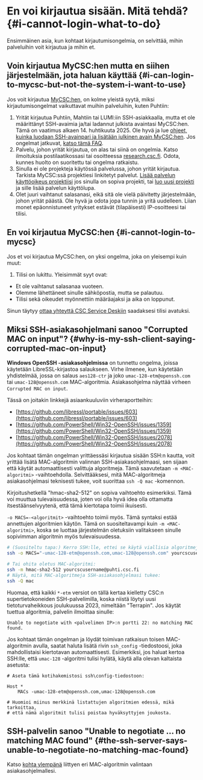 # En voi kirjautua sisään. Mitä tehdä? {#i-cannot-login-what-to-do}

Ensimmäinen asia, kun kohtaat kirjautumisongelmia, on selvittää, mihin palveluihin voit kirjautua ja mihin et.

## Voin kirjautua MyCSC:hen mutta en siihen järjestelmään, jota haluan käyttää {#i-can-login-to-mycsc-but-not-the-system-i-want-to-use}

Jos voit kirjautua [MyCSC:hen](https://my.csc.fi), on kolme yleistä syytä, miksi kirjautumisongelmat vaikuttavat muihin palveluihin, kuten Puhtiin:

1. Yrität kirjautua Puhtiin, Mahtiin tai LUMI:iin SSH-asiakkaalla, mutta et ole määrittänyt SSH-avaimia ja/tai ladannut julkista avaintasi MyCSC:hen. Tämä on vaatimus alkaen 14. huhtikuuta 2025. Ole hyvä ja lue [ohjeet, kuinka luodaan SSH-avainpari ja lisätään julkinen avain MyCSC:hen](../../computing/connecting/ssh-keys.md). Jos ongelmat jatkuvat, [katso tämä FAQ](ssh-keys-not-working.md).
2. Palvelu, johon yrität kirjautua, on alas tai siinä on ongelmia. Katso ilmoituksia postilaatikossasi tai osoitteessa [research.csc.fi](https://research.csc.fi). Odota, kunnes huolto on suoritettu tai ongelma ratkaistu.
3. Sinulla ei ole projekteja käytössä palvelussa, johon yrität kirjautua. Tarkista MyCSC:ssä projektiesi linkitetyt palvelut. [Lisää palvelun käyttöoikeus projektiisi](../../accounts/how-to-add-service-access-for-project.md) jos sinulla on sopiva projekti, tai [luo uusi projekti](../../accounts/how-to-create-new-project.md) ja sille lisää palvelun käyttölupa.
4. Olet juuri vaihtanut salasanasi, eikä sitä ole vielä päivitetty järjestelmään, johon yrität päästä. Ole hyvä ja odota jopa tunnin ja yritä uudelleen. Liian monet epäonnistuneet yritykset estävät (tilapäisesti) IP-osoitteesi tai tilisi.

## En voi kirjautua MyCSC:hen {#i-cannot-login-to-mycsc}

Jos et voi kirjautua MyCSC:hen, on yksi ongelma, joka on yleisempi kuin muut:

1. Tilisi on lukittu. Yleisimmät syyt ovat:

* Et ole vaihtanut salasanaa vuoteen.
* Olemme lähettäneet sinulle sähköpostia, mutta se palautuu.
* Tilisi sekä oikeudet myönnettiin määräajaksi ja aika on loppunut.

Sinun täytyy [ottaa yhteyttä CSC Service Deskiin](../contact.md) saadaksesi tilisi avatuksi.

## Miksi SSH-asiakasohjelmani sanoo "Corrupted MAC on input"? {#why-is-my-ssh-client-saying-corrupted-mac-on-input}

**Windows OpenSSH -asiakasohjelmissa** on tunnettu ongelma, joissa käytetään LibreSSL-kirjastoa salaukseen. Virhe ilmenee, kun käytetään yhdistelmää, jossa on salaus `aes128-ctr` ja joko `umac-128-etm@openssh.com` tai `umac-128@openssh.com` MAC-algoritmia. Asiakasohjelma näyttää virheen `Corrupted MAC on input`.

Tässä on joitakin linkkejä asiaankuuluviin virheraportteihin:

* [https://github.com/libressl/portable/issues/603](https://github.com/libressl/portable/issues/603)
* [https://github.com/PowerShell/Win32-OpenSSH/issues/1359](https://github.com/PowerShell/Win32-OpenSSH/issues/1359)
* [https://github.com/PowerShell/Win32-OpenSSH/issues/2078](https://github.com/PowerShell/Win32-OpenSSH/issues/2078)

Jos kohtaat tämän ongelman yrittäessäsi kirjautua sisään SSH:n kautta, voit yrittää lisätä MAC-algoritmin valinnan SSH-asiakasohjelmaasi, sen sijaan että käytät automaattisesti valittuja algoritmeja. Tämä saavutetaan `-m <MAC-algoritmi>` -vaihtoehdolla. Selvittääksesi, mitä MAC-algoritmeja asiakasohjelmasi teknisesti tukee, voit suorittaa `ssh -Q mac` -komennon.

Kirjoitushetkellä "hmac-sha2-512" on sopiva vaihtoehto esimerkiksi. Tämä voi muuttua tulevaisuudessa, joten voi olla hyvä idea olla ottamatta itsestäänselvyytenä, että tämä kiertotapa toimii ikuisesti.

`-o MACS=-<algoritmit>` -vaihtoehto toimii myös. Tämä syntaksi estää annettujen algoritmien käytön. Tämä on suositeltavampi kuin `-m <MAC-algoritmi>`, koska se luottaa järjestelmän oletuksiin valitakseen sinulle sopivimman algoritmin myös tulevaisuudessa.

```bash
# (Suositeltu tapa:) Kerro SSH:lle, ettei se käytä viallisia algoritmeja:
ssh -o MACS="-umac-128-etm@openssh.com,umac-128@openssh.com" yourcscusername@mahti.csc.fi

# Tai ohita oletus MAC-algoritmi:
ssh -m hmac-sha2-512 yourcscusername@puhti.csc.fi
# Näytä, mitä MAC-algoritmeja SSH-asiakasohjelmasi tukee:
ssh -Q mac
```

Huomaa, että kaikki `*-etm` versiot on tällä kertaa kielletty CSC:n supertietokoneiden SSH-palvelimilla, koska niistä löytyi uusi tietoturvaheikkous joulukuussa 2023, nimeltään "Terrapin". Jos käytät tuettua algoritmia, palvelin ilmoittaa sinulle:

```text
Unable to negotiate with <palvelimen IP>:n portti 22: no matching MAC found.
```

Jos kohtaat tämän ongelman ja löydät toimivan ratkaisun toisen MAC-algoritmin avulla, saatat haluta lisätä rivin `ssh_config` -tiedostoosi, joka mahdollistaisi kiertotavan automaattisesti. Esimerkiksi, jos haluat kertoa SSH:lle, että `umac-128` -algoritmi tulisi hylätä, käytä alla olevan kaltaista asetusta:

```text
# Aseta tämä kotihakemistosi ssh\config-tiedostoon:

Host *
    MACs -umac-128-etm@openssh.com,umac-128@openssh.com

# Huomioi miinus merkkinä listattujen algoritmien edessä, mikä tarkoittaa,
# että nämä algoritmit tulisi poistaa hyväksyttyjen joukosta.
```

## SSH-palvelin sanoo "Unable to negotiate ... no matching MAC found" {#the-ssh-server-says-unable-to-negotiate-no-matching-mac-found}

Katso [kohta ylempänä](#why-is-my-ssh-client-saying-corrupted-mac-on-input) liittyen eri MAC-algoritmin valintaan asiakasohjelmallesi.